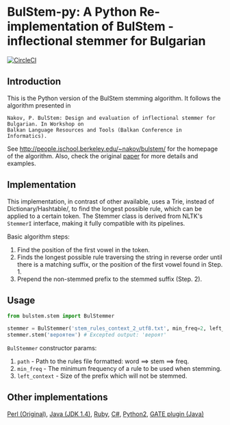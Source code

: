 # BulStem-py: A Python Re-implementation of BulStem - inflectional stemmer for Bulgarian

[![CircleCI](https://circleci.com/gh/mhardalov/bulstem-py.svg?style=svg&circle-token=85a1632948c16a50675753abedcd43cc4a64b23d)](https://circleci.com/gh/mhardalov/bulstem-py)

## Introduction
This is the Python version of the BulStem stemming algorithm. It follows the algorithm presented in

```
Nakov, P. BulStem: Design and evaluation of inflectional stemmer for Bulgarian. In Workshop on 
Balkan Language Resources and Tools (Balkan Conference in Informatics).
```

See http://people.ischool.berkeley.edu/~nakov/bulstem/ for the homepage of the algorithm. Also, check the original [paper](http://people.ischool.berkeley.edu/~nakov/bulstem/BulStem.pdf) for more details and examples.

## Implementation

This implementation, in contrast of other available, uses a Trie, instead of Dictionary/Hashtable/, to find the longest possible rule, which can be applied to a certain token.
The Stemmer class is derived from NLTK's `StemmerI` interface, making it fully compatible with its pipelines. 

Basic algorithm steps:
1. Find the position of the first vowel in the token.
2. Finds the longest possible rule traversing the string in reverse order until there is a matching suffix, or the position of the first vowel found in Step. 1.
3. Prepend the non-stemmed prefix to the stemmed suffix (Step. 2).

## Usage

```python
from bulstem.stem import BulStemmer

stemmer = BulStemmer('stem_rules_context_2_utf8.txt', min_freq=2, left_context=3)
stemmer.stem('вероятен') # Excepted output: 'вероят'
```

`BulStemmer` constructor params:
1. `path` - Path to the rules file formatted: word ==> stem ==> freq.
2. `min_freq` - The minimum frequency of a rule to be used when stemming.
3. `left_context` - Size of the prefix which will not be stemmed.


## Other implementations

[Perl (Original)](http://people.ischool.berkeley.edu/~nakov/bulstem/apply_stem.pl),
[Java (JDK 1.4)](http://people.ischool.berkeley.edu/~nakov/bulstem/Stemmer.java),
[Ruby](https://github.com/tbmihailov/bulstem),
[C#](https://github.com/tbmihailov/bulstem-cs),
[Python2](https://github.com/peio/PyBulStem),
[GATE plugin (Java)](https://gate.ac.uk/gate/plugins/Lang_Bulgarian/src/gate/bulstem/BulStemPR.java)

